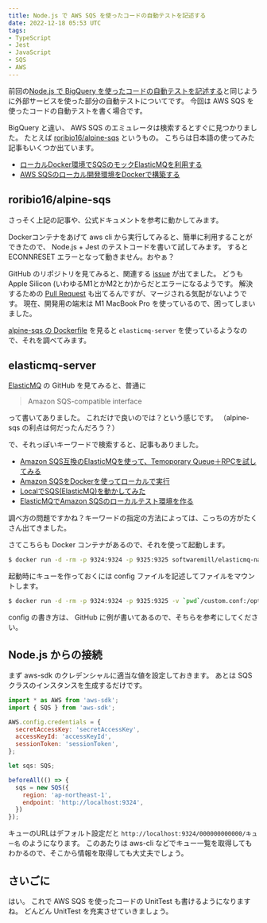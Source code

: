```yaml
---
title: Node.js で AWS SQS を使ったコードの自動テストを記述する
date: 2022-12-18 05:53 UTC
tags: 
- TypeScript
- Jest
- JavaScript
- SQS
- AWS
---
```


前回の[Node.js で BigQuery を使ったコードの自動テストを記述する](/2022/12/18/bigquery-test-on-node-js.html)と同じように外部サービスを使った部分の自動テストについてです。
今回は AWS SQS を使ったコードの自動テストを書く場合です。

BigQuery と違い、 AWS SQS のエミュレータは検索するとすぐに見つかりました。
たとえば [roribio16/alpine-sqs](https://hub.docker.com/r/roribio16/alpine-sqs/) というもの。
こちらは日本語の使ってみた記事もいくつか出ています。

- [ローカルDocker環境でSQSのモックElasticMQを利用する](https://k5-n.com/elasticmq/)
- [AWS SQSのローカル開発環境をDockerで構築する](https://zenn.dev/tady/articles/cccbc4d11bf19a)

## roribio16/alpine-sqs

さっそく上記の記事や、公式ドキュメントを参考に動かしてみます。

Dockerコンテナをあげて aws cli から実行してみると、簡単に利用することができたので、 Node.js + Jest のテストコードを書いて試してみます。
すると ECONNRESET エラーとなって動きません。おやぁ？

GitHub のリポジトリを見てみると、関連する [issue](https://github.com/roribio/alpine-sqs/issues/49) が出てました。
どうも Apple Silicon (いわゆるM1とかM2とか)からだとエラーになるようです。
解決するための [Pull Request](https://github.com/roribio/alpine-sqs/pull/50) も出てるんですが、マージされる気配がないようです。
現在、開発用の端末は M1 MacBook Pro を使っているので、困ってしまいました。

[alpine-sqs の Dockerfile](https://github.com/roribio/alpine-sqs/blob/master/Dockerfile) を見ると `elasticmq-server` を使っているようなので、それを調べてみます。

## elasticmq-server

[ElasticMQ](https://github.com/softwaremill/elasticmq) の GitHub を見てみると、普通に 

> Amazon SQS-compatible interface

って書いてありました。
これだけで良いのでは？という感じです。
（alpine-sqs の利点は何だったんだろう？）

で、それっぽいキーワードで検索すると、記事もありました。

- [Amazon SQS互換のElasticMQを使って、Temoporary Queue＋RPCを試してみる](https://kazuhira-r.hatenablog.com/entry/2021/09/18/164425)
- [Amazon SQSをDockerを使ってローカルで実行](https://techgrowup.net/2021/08/17/amazon-sqs/)
- [LocalでSQS(ElasticMQ)を動かしてみた](https://note.com/shift_tech/n/n5954af51eaaf)
- [ElasticMQでAmazon SQSのローカルテスト環境を作る](http://takaaki.info/2014/05/05/elasticmq-sqs/)

調べ方の問題ですかね？キーワードの指定の方法によっては、こっちの方がたくさん出てきました。

さてこちらも Docker コンテナがあるので、それを使って起動します。

```bash
$ docker run -d -rm -p 9324:9324 -p 9325:9325 softwaremill/elasticmq-native
```

起動時にキューを作っておくには config ファイルを記述してファイルをマウントします。

```bash
$ docker run -d -rm -p 9324:9324 -p 9325:9325 -v `pwd`/custom.conf:/opt/elasticmq.conf softwaremill/elasticmq-native
```

config の書き方は、 GitHub に例が書いてあるので、そちらを参考にしてください。

## Node.js からの接続

まず aws-sdk のクレデンシャルに適当な値を設定しておきます。
あとは SQS クラスのインスタンスを生成するだけです。

```javascript
import * as AWS from 'aws-sdk';
import { SQS } from 'aws-sdk';

AWS.config.credentials = {
  secretAccessKey: 'secretAccessKey',
  accessKeyId: 'accessKeyId',
  sessionToken: 'sessionToken',
};

let sqs: SQS;

beforeAll(() => {
  sqs = new SQS({
    region: 'ap-northeast-1',
    endpoint: 'http://localhost:9324',
  })
});
```

キューのURLはデフォルト設定だと `http://localhost:9324/000000000000/キュー名` のようになります。
このあたりは aws-cli などでキュー一覧を取得してもわかるので、そこから情報を取得しても大丈夫でしょう。

## さいごに

はい。
これで AWS SQS を使ったコードの UnitTest も書けるようになりますね。
どんどん UnitTest を充実させていきましょう。
